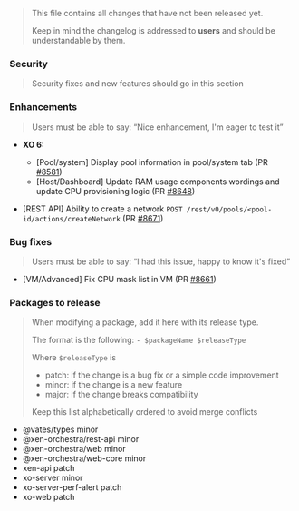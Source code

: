 > This file contains all changes that have not been released yet.
>
> Keep in mind the changelog is addressed to **users** and should be
> understandable by them.

### Security

> Security fixes and new features should go in this section

### Enhancements

> Users must be able to say: “Nice enhancement, I'm eager to test it”

- **XO 6:**

  - [Pool/system] Display pool information in pool/system tab (PR [#8581](https://github.com/vatesfr/xen-orchestra/pull/8581))
  - [Host/Dashboard] Update RAM usage components wordings and update CPU provisioning logic (PR [#8648](https://github.com/vatesfr/xen-orchestra/pull/8648))

- [REST API] Ability to create a network `POST /rest/v0/pools/<pool-id/actions/createNetwork` (PR [#8671](https://github.com/vatesfr/xen-orchestra/pull/8671))

### Bug fixes

> Users must be able to say: “I had this issue, happy to know it's fixed”

- [VM/Advanced] Fix CPU mask list in VM (PR [#8661](https://github.com/vatesfr/xen-orchestra/pull/8661))

### Packages to release

> When modifying a package, add it here with its release type.
>
> The format is the following: `- $packageName $releaseType`
>
> Where `$releaseType` is
>
> - patch: if the change is a bug fix or a simple code improvement
> - minor: if the change is a new feature
> - major: if the change breaks compatibility
>
> Keep this list alphabetically ordered to avoid merge conflicts

<!--packages-start-->

- @vates/types minor
- @xen-orchestra/rest-api minor
- @xen-orchestra/web minor
- @xen-orchestra/web-core minor
- xen-api patch
- xo-server minor
- xo-server-perf-alert patch
- xo-web patch

<!--packages-end-->
